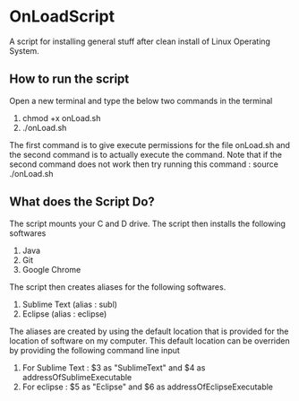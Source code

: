 # OnLoadScript
A script for installing general stuff after clean install of Linux Operating System.

## How to run the script
Open a new terminal and type the below two commands in the terminal 
1. chmod +x onLoad.sh
2. ./onLoad.sh

The first command is to give execute permissions for the file onLoad.sh and the second command is to actually execute the command. Note that if the second command does not work then  try running this command : source ./onLoad.sh

## What does the Script Do?
The script mounts your C and D drive.
The script then installs the following softwares
1. Java
2. Git
3. Google Chrome

The script then creates aliases for the following softwares.
1. Sublime Text (alias : subl)
2. Eclipse (alias : eclipse)

The aliases are created by using the default location that is provided for the location of software on my computer. This default location can be overriden by providing the following command line input
1. For Sublime Text : $3 as "SublimeText" and $4 as addressOfSublimeExecutable
2. For eclipse : $5 as "Eclipse" and $6 as addressOfEclipseExecutable
